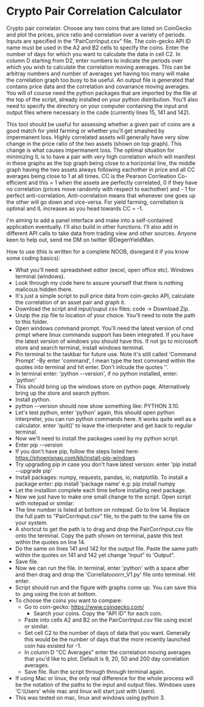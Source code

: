 # Crypto Pair Correlation Calculator
Crypto pair correlator. Choose any two coins that are listed on CoinGecko and plot the prices, price ratio and correlation over a variety of periods. Inputs are specified in the "PairCorrInput.csv" file. The coin-gecko API ID name must be used in the A2 and B2 cells to specify the coins.  Enter the number of days for which you want to calculate the data in cell C2. In column D starting from D2, enter numbers to indicate the periods over which you wish to calculate the correlation moving averages. This can be arbitray numbers and number of averages yet having too many will make the correlation graph too busy to be useful. An output file is generated that contains price data and the correlation and covariance moving averages. You will of course need the python packages that are imported by the file at the top of the script, already installed on your python distribution. You'll also need to specify the directory on your computer containing the input and output files where necessary in the code (currently lines 15, 141 and 142). 
  
This tool should be useful for assessing whether a given pair of coins are a good match for yield farming or whether you'll get smashed by impermanent loss. Highly correlated assets will generally have very slow change in the price ratio of the two assets (shown on top graph). This change is what causes impermanent loss. The optimal situation for minimizing IL is to have a pair with very high correlation which will manifest in these graphs as the top  graph being close to a horizontal line, the middle graph having the two assets always following eachother in price and all CC averages being close to 1 at all times. CC is the Pearson Corrleation Co-efficient and this = 1 when the assets are perfectly correlated, 0 if they have no correlation (prices move randomly with respect to eachother) and - 1 for perfect anti-correlation. Anti-correlation means that whenever one goes up the other will go down and vice-versa. For yield farming, correllation is optimal and IL increases as you head towards CC = -1. 

I'm aiming to add a panel interface and make into a self-contained application eventually. I'll also build in other functions. I'll also add in different API calls to take data from trading view and other sources. Anyone keen to help out, send me DM on twitter @DegenYieldMan.

How to use (this is written for a complete NOOB, disregard it if you know some coding basics):

- What you'll need: spreadsheet editor (excel, open office etc). Windows terminal (windows).
- Look through my code here to assure yourself that there is nothing malicous hidden there. 
- It's just a simple script to pull price data from coin-gecko API, calculate the correlation of an asset pair and graph it. 
- Download the script and input/ouput csv files: code -> Download Zip.
- Unzip the zip file to location of your choice. You'll need to note the path to this folder.
- Open windows command prompt. You'll need the latest version of cmd prmpt where linux commands support has been
integrated. If you have the latest version of windows you should have this. If not go to microsoft store and search terminal, install windows terminal. 
- Pin terminal to the taskbar for future use. Note it's still called 'Command Prompt' 
-By enter 'command', I mean type the text command within the quotes into terminal and hit enter. Don't inlcude the quotes ''.
- In terminal enter: 'python --version', if no python installed, enter: 'python'
- This should bring up the windows store on python page. Alternatively bring up the store and search python. 
- Install python. 
- python --version should now show something like: PYTHON 3.10.
- Let's test python, enter 'python' again, this should open python interpreter, you can run python commands here. It works quite well as a calculator. 
enter 'quit()' to leave the interpreter and get back to regular terminal.  
- Now we'll need to install the packages used by my python script.
- Enter pip --version
- If you don't have pip, follow the steps listed here: https://phoenixnap.com/kb/install-pip-windows
- Try upgrading pip in case you don't have latest version: enter 'pip install --upgrade pip'
- Install packages: numpy, requests, pandas, io, matplotlib. To install a package enter: pip install 'package name' e.g: pip install numpy
- Let the installion complete each time before installing next package. 
- Now we just have to make one small change to the script. Open script with notepad or similar:
- The line number is listed at bottom on notepad. Go to line 14. Replace the full path to "PairCorrInput.csv" file, to the path to the same file on your system.
- A shortcut to get the path is to drag and drop the PairCorrInput.csv file onto the terminal. Copy the path shown on terminal, paste this text within the quotes
on line 14. 
- Do the same on lines 141 and 142 for the output file. Paste the same path within the quotes on 141 and 142 yet change 'Input" to 'Output". 
- Save file.
- Now we can run the file. In terminal, enter 'python' with a space after and then drag and drop the 'Correllatooorrr_V1.py' file onto terminal. Hit enter. 
- Script should run and the figure with graphs come up. You can save this to .png using the icon at bottom. 
- To choose the coins you want to compare: 
	- Go to coin-gecko: https://www.coingecko.com/
        - Search your coins. Copy the "API ID" for each coin.
	- Paste into cells A2 and B2 on the PairCorrInput.csv file using excel or similar. 
	- Set cell C2 to the number of days of data that you want. Generally this would be the number of days that the more recently launched coin has existed for -1. 
	- In column D "CC Averages" enter the correlation moving averages that you'd like to plot. Default is 9, 20, 50 and 200 day correlation averages. 
	- Save file. Run the script through through terminal again. 
- If using Mac or linux, the only real difference for the whole process will be the notation of the paths to the input and output files. Windows uses 'C:\Users' while mac and linux will start just with Users\
- This was tested on mac, linux and windows using python 3. 
